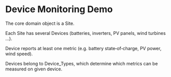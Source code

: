 # Device Monitoring Demo

The core domain object is a Site. 

Each Site has several Devices (batteries, inverters, PV panels, wind turbines …). 

Device reports at least one metric (e.g. battery state‑of‑charge, PV power, wind speed). 

Devices belong to Device_Types, which determine which metrics can be measured on given device.
